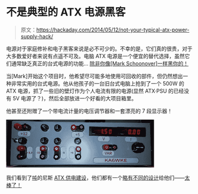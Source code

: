 # 不是典型的 ATX 电源黑客

> 原文：<https://hackaday.com/2014/05/12/not-your-typical-atx-power-supply-hack/>

电源对于家庭修补和电子黑客来说是必不可少的。不幸的是，它们真的很贵，对于大多数爱好者来说有点遥不可及。电脑 ATX 电源是一个便宜的替代选择，虽然它们通常缺乏真正的台式电源的功能… [除非你像[Mark Schoonover]一样黑你的！](http://www.ka6wke.net/finished-projects/bench-power-supply)

当[Mark]开始这个项目时，他希望尽可能多地使用可回收的部件，但仍然想出一种非常实用的台式电源。他从他孩子的一台旧台式电脑上抢到了一个 500W 的 ATX 电源，抓了一些旧的壁灯作为个人电流有限的电源(显然 ATX·PSU 的已经没有 5V 电源了？)，然后全部放进一个好看的大项目箱里。

他甚至还附赠了一个带电流计量的电压调节器和一套漂亮的 7 段显示器！

![atx power supply front](img/89af9c419917da3f9fd976103f226667.png)

我们看到了[吨](http://hackaday.com/2010/12/09/atx-psu-turned-into-an-adjustable-voltage-bench-supply/)的尼斯 [ATX 供电建设](http://hackaday.com/2012/06/26/building-a-bench-supply-without-altering-the-atx-psu/)，他们都有一个[略有不同的设计](http://hackaday.com/2012/07/20/giving-an-atx-bench-supply-the-case-it-deserves/)给他们——[太棒了！](http://hackaday.com/2012/07/17/atx-benchtop-conversion-retains-safety-features-delivers-plenty-of-current/)